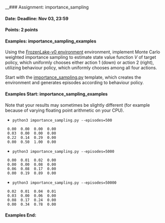 __### Assignment: importance_sampling
#### Date: Deadline: Nov 03, 23:59
#### Points: 2 points
#### Examples: importance_sampling_examples

Using the [FrozenLake-v0 environment](https://gym.openai.com/envs/FrozenLake-v0)
environment, implement Monte Carlo weighted importance sampling to estimate
state value function $V$ of target policy, which uniformly chooses either action
1 (down) or action 2 (right), utilizing behaviour policy, which uniformly
chooses among all four actions.

Start with the [importance_sampling.py](https://github.com/ufal/npfl122/tree/master/labs/03/importance_sampling.py)
template, which creates the environment and generates episodes according to
behaviour policy.

#### Examples Start: importance_sampling_examples
Note that your results may sometimes be slightly different (for example because of varying floating point arithmetic on your CPU).
- `python3 importance_sampling.py --episodes=500`
```
 0.00  0.00  0.00  0.00
 0.03  0.00  0.00  0.00
 0.22  0.14  0.29  0.00
 0.00  0.50  1.00  0.00
```
- `python3 importance_sampling.py --episodes=5000`
```
 0.00  0.01  0.02  0.00
 0.00  0.00  0.08  0.00
 0.06  0.08  0.17  0.00
 0.00  0.19  0.89  0.00
```
- `python3 importance_sampling.py --episodes=50000`
```
 0.02  0.01  0.04  0.01
 0.03  0.00  0.06  0.00
 0.08  0.17  0.24  0.00
 0.00  0.34  0.78  0.00
```
#### Examples End:
